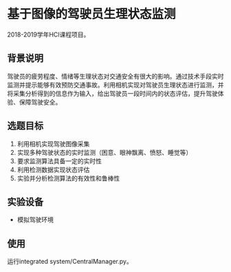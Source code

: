 # 基于图像的驾驶员生理状态监测

2018-2019学年HCI课程项目。

## 背景说明

驾驶员的疲劳程度、情绪等生理状态对交通安全有很大的影响。通过技术手段实时监测并提示能够有效预防交通事故。利用相机实现对驾驶员生理状态进行监测，并将采集分析得到的信息作为输入，给出驾驶员一段时间内的状态评估，提升驾驶体验、保障驾驶安全。

## 选题目标

1. 利用相机实现驾驶图像采集
2. 实现多种驾驶状态的实时监测（困意、眼神飘离、愤怒、睡觉等）
3. 要求监测算法具备一定的实时性
4. 利用检测数据实现状态评估
5. 实验并分析检测算法的有效性和鲁棒性

## 实验设备
- 模拟驾驶环境

## 使用

运行integrated system/CentralManager.py。